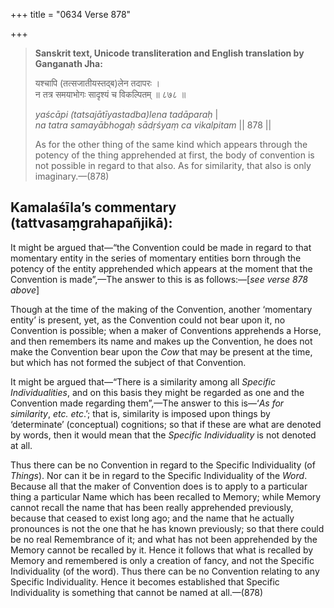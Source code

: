 +++
title = "0634 Verse 878"

+++
> **Sanskrit text, Unicode transliteration and English translation by Ganganath Jha:** 
>
> यश्चापि (तत्सजातीयस्तद्ब)लेन तदापरः ।  
> न तत्र समयाभोगः सादृश्यं च विकल्पितम् ॥ ८७८ ॥ 
>
> *yaścāpi (tatsajātīyastadba)lena tadāparaḥ* \|  
> *na tatra samayābhogaḥ sādṛśyaṃ ca vikalpitam* \|\| 878 \|\| 
>
> As for the other thing of the same kind which appears through the potency of the thing apprehended at first, the body of convention is not possible in regard to that also. As for similarity, that also is only imaginary.—(878)



## Kamalaśīla’s commentary (tattvasaṃgrahapañjikā):

It might be argued that—“the Convention could be made in regard to that momentary entity in the series of momentary entities born through the potency of the entity apprehended which appears at the moment that the Convention is made”,—The answer to this is as follows:—[*see verse 878 above*]

Though at the time of the making of the Convention, another ‘momentary entity’ is present, yet, as the Convention could not bear upon it, no Convention is possible; when a maker of Conventions apprehends a Horse, and then remembers its name and makes up the Convention, he does not make the Convention bear upon the *Cow* that may be present at the time, but which has not formed the subject of that Convention.

It might be argued that—“There is a similarity among all *Specific Individualities*, and on this basis they might be regarded as one and the Convention made regarding them”,—The answer to this is—‘*As for similarity*, *etc. etc*.’; that is, similarity is imposed upon things by ‘determinate’ (conceptual) cognitions; so that if these are what are denoted by words, then it would mean that the *Specific Individuality* is not denoted at all.

Thus there can be no Convention in regard to the Specific Individuality (of *Things*). Nor can it be in regard to the Specific Individuality of the *Word*. Because all that the maker of Convention does is to apply to a particular thing a particular Name which has been recalled to Memory; while Memory cannot recall the name that has been really apprehended previously, because that ceased to exist long ago; and the name that he actually pronounces is not the one that he has known previously; so that there could be no real Remembrance of it; and what has not been apprehended by the Memory cannot be recalled by it. Hence it follows that what is recalled by Memory and remembered is only a creation of fancy, and not the Specific Individuality (of the word). Thus there can be no Convention relating to any Specific Individuality. Hence it becomes established that Specific Individuality is something that cannot be named at all.—(878)


